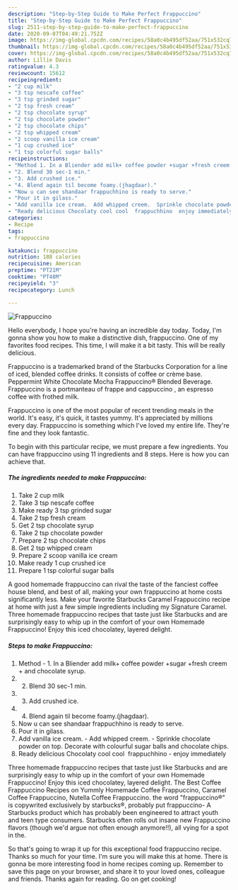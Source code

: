 ```yaml
---
description: "Step-by-Step Guide to Make Perfect Frappuccino"
title: "Step-by-Step Guide to Make Perfect Frappuccino"
slug: 2511-step-by-step-guide-to-make-perfect-frappuccino
date: 2020-09-07T04:49:21.752Z
image: https://img-global.cpcdn.com/recipes/58a0c4b495df52aa/751x532cq70/frappuccino-recipe-main-photo.jpg
thumbnail: https://img-global.cpcdn.com/recipes/58a0c4b495df52aa/751x532cq70/frappuccino-recipe-main-photo.jpg
cover: https://img-global.cpcdn.com/recipes/58a0c4b495df52aa/751x532cq70/frappuccino-recipe-main-photo.jpg
author: Lillie Davis
ratingvalue: 4.3
reviewcount: 15612
recipeingredient:
- "2 cup milk"
- "3 tsp nescafe coffee"
- "3 tsp grinded sugar"
- "2 tsp fresh cream"
- "2 tsp chocolate syrup"
- "2 tsp chocolate powder"
- "2 tsp chocolate chips"
- "2 tsp whipped cream"
- "2 scoop vanilla ice cream"
- "1 cup crushed ice"
- "1 tsp colorful sugar balls"
recipeinstructions:
- "Method 1. In a Bliender add milk+ coffee powder +sugar +fresh creem + and chocolate syrup."
- "2. Blend 30 sec-1 min."
- "3. Add crushed ice."
- "4. Blend again til become foamy.(jhagdaar)."
- "Now u can see shandaar frappuchhino is ready to serve."
- "Pour it in gilass."
- "Add vanilla ice cream.  Add whipped creem.  Sprinkle chocolate powder on top. Decorate with colourful sugar balls and chocolate chips."
- "Ready delicious Chocolaty cool cool  frappuchhino  enjoy immediately"
categories:
- Recipe
tags:
- frappuccino

katakunci: frappuccino 
nutrition: 188 calories
recipecuisine: American
preptime: "PT21M"
cooktime: "PT48M"
recipeyield: "3"
recipecategory: Lunch

---
```



![Frappuccino](https://img-global.cpcdn.com/recipes/58a0c4b495df52aa/751x532cq70/frappuccino-recipe-main-photo.jpg)

Hello everybody, I hope you're having an incredible day today. Today, I'm gonna show you how to make a distinctive dish, frappuccino. One of my favorites food recipes. This time, I will make it a bit tasty. This will be really delicious.

Frappuccino is a trademarked brand of the Starbucks Corporation for a line of iced, blended coffee drinks. It consists of coffee or crème base. Peppermint White Chocolate Mocha Frappuccino® Blended Beverage. Frappuccino is a portmanteau of frappe and cappuccino , an espresso coffee with frothed milk.

Frappuccino is one of the most popular of recent trending meals in the world. It's easy, it's quick, it tastes yummy. It's appreciated by millions every day. Frappuccino is something which I've loved my entire life. They're fine and they look fantastic.


To begin with this particular recipe, we must prepare a few ingredients. You can have frappuccino using 11 ingredients and 8 steps. Here is how you can achieve that.

<!--inarticleads1-->

##### The ingredients needed to make Frappuccino:

1. Take 2 cup milk
1. Take 3 tsp nescafe coffee
1. Make ready 3 tsp grinded sugar
1. Take 2 tsp fresh cream
1. Get 2 tsp chocolate syrup
1. Take 2 tsp chocolate powder
1. Prepare 2 tsp chocolate chips
1. Get 2 tsp whipped cream
1. Prepare 2 scoop vanilla ice cream
1. Make ready 1 cup crushed ice
1. Prepare 1 tsp colorful sugar balls


A good homemade frappuccino can rival the taste of the fanciest coffee house blend, and best of all, making your own frappuccino at home costs significantly less. Make your favorite Starbucks Caramel Frappuccino recipe at home with just a few simple ingredients including my Signature Caramel. Three homemade frappuccino recipes that taste just like Starbucks and are surprisingly easy to whip up in the comfort of your own Homemade Frappuccino! Enjoy this iced chocolatey, layered delight. 

<!--inarticleads2-->

##### Steps to make Frappuccino:

1. Method - 1. In a Bliender add milk+ coffee powder +sugar +fresh creem + and chocolate syrup.
1. 2. Blend 30 sec-1 min.
1. 3. Add crushed ice.
1. 4. Blend again til become foamy.(jhagdaar).
1. Now u can see shandaar frappuchhino is ready to serve.
1. Pour it in gilass.
1. Add vanilla ice cream. -  Add whipped creem. -  Sprinkle chocolate powder on top. Decorate with colourful sugar balls and chocolate chips.
1. Ready delicious Chocolaty cool cool  frappuchhino -  enjoy immediately


Three homemade frappuccino recipes that taste just like Starbucks and are surprisingly easy to whip up in the comfort of your own Homemade Frappuccino! Enjoy this iced chocolatey, layered delight. The Best Coffee Frappuccino Recipes on Yummly Homemade Coffee Frappuccino, Caramel Coffee Frappuccino, Nutella Coffee Frappuccino. the word &#34;frappuccino®&#34; is copywrited exclusively by starbucks®, probably put frappuccino- A Starbucks product which has probably been engineered to attract youth and teen type consumers. Starbucks often rolls out insane new Frappuccino flavors (though we&#39;d argue not often enough anymore!!), all vying for a spot in the. 

So that's going to wrap it up for this exceptional food frappuccino recipe. Thanks so much for your time. I'm sure you will make this at home. There is gonna be more interesting food in home recipes coming up. Remember to save this page on your browser, and share it to your loved ones, colleague and friends. Thanks again for reading. Go on get cooking!
